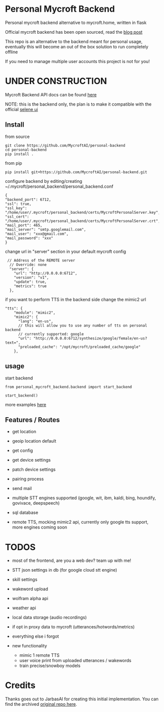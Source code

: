 # Personal Mycroft Backend


Personal mycroft backend alternative to mycroft.home, written in flask

Official mycroft backend has been open sourced, read the [blog post](https://mycroft.ai/blog/open-sourcing-the-mycroft-backend/)

This repo is an alternative to the backend meant for personal usage, eventually this will become an out of the box solution to run completely offline

If you need to manage multiple user accounts this project is not for you!

# UNDER CONSTRUCTION

Mycroft Backend API docs can be found [here](https://mycroftai.github.io/mycroft-api-docs-renderer/)

NOTE: this is the backend only, the plan is to make it compatible with the official [selene ui](https://github.com/MycroftAI/selene-ui)

## Install

from source

    git clone https://github.com/MycroftAI/personal-backend
    cd personal-backend
    pip install .

from pip

    pip install git+https://github.com/MycroftAI/personal-backend.git
    
configure backend by editing/creating ~/.mycroft/personal_backend/personal_backend.conf

    {
    "backend_port": 6712,
    "ssl": true,
    "ssl_key": "/home/user/.mycroft/personal_backend/certs/MycroftPersonalServer.key",
    "ssl_cert": "/home/user/.mycroft/personal_backend/certs/MycroftPersonalServer.crt",
    "mail_port": 465,
    "mail_server": "smtp.googlemail.com",
    "mail_user": "xxx@gmail.com",
    "mail_password": "xxx"
    }

change url in "server" section in your default mycroft config

     // Address of the REMOTE server
      // Override: none
      "server": {
        "url": "http://0.0.0.0:6712",
        "version": "v1",
        "update": true,
        "metrics": true
      },

if you want to perform TTS in the backend side change the mimic2 url

    "tts": {
        "module": "mimic2",
        "mimic2": {
          "lang": "en-us",
          // this will allow you to use any number of tts on personal backend
          // currently supported: google
          "url": "http://0.0.0.0:6712/synthesize/google/female/en-us?text=",
          "preloaded_cache": "/opt/mycroft/preloaded_cache/google"
        },

## usage

start backend 

    from personal_mycroft_backend.backend import start_backend
    
    start_backend()

more examples [here](examples)

## Features / Routes


- get location

- geoip location default

- get config

- get device settings

- patch device settings

- pairing process

- send mail

- multiple STT engines supported (google, wit, ibm, kaldi, bing, houndify, govivace, deepspeech)

- sql database

- remote TTS, mocking mimic2 api, currently only google tts support, more engines coming soon

# TODOS

- most of the frontend, are you a web dev? team up with me!

- STT json settings in db (for google cloud stt engine)

- skill settings

- wakeword upload

- wolfram alpha api

- weather api

- local data storage (audio recordings)

- if opt in proxy data to mycroft (utterances/hotwords/metrics)

- everything else i forgot

- new functionality
    - mimic 1 remote TTS 
    - user voice print from uploaded utterances / wakewords
    - train precise/snowboy models

# Credits

Thanks goes out to JarbasAI for creating this initial implementation. You can find the archived [original repo here](https://github.com/JarbasAl/ZZZ_personal-mycroft-backend).

